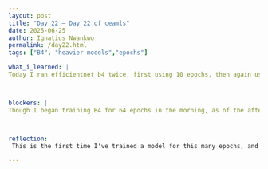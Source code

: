 ```yaml
---
layout: post
title: "Day 22 – Day 22 of ceamls"
date: 2025-06-25
author: Ignatius Nwankwo
permalink: /day22.html
tags: ["B4", "heavier models","epochs"]

what_i_learned: |
Today I ran efficientnet b4 twice, first using 10 epochs, then again using 64 epochs. I also learned that efficientnet V2B4 does not exist, and that from this point on the larger models are just named B4-B7. I've been using mainly the Adam optimizer as I have no real reason to change optimizers. Unfortunately, the EfficientNetB4 did not finish by the end of my work hours so I will have to wait until I get home to see the results.



blockers: |
Though I began training B4 for 64 epochs in the morning, as of the afternoon it is only halfway done. It may not be done till the end of the day.



reflection: |
 This is the first time I've trained a model for this many epochs, and I wonder how it will turn out. I realized that I can only get so much done on my own so its nice to get help from my lab mates. The summer symposium has been delayed until July 3rd, giving us more time to train, collect data and present our findings so I plan on taking advantage of that. I will further train B5-B7 in the coming days.

---
```

